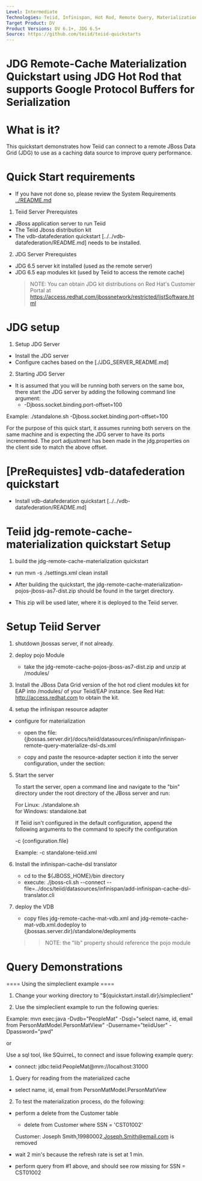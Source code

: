 ```yaml
---
Level: Intermediate
Technologies: Teiid, Infinispan, Hot Rod, Remote Query, Materialization
Target Product: DV
Product Versions: DV 6.1+, JDG 6.5+
Source: https://github.com/teiid/teiid-quickstarts
---
```


JDG Remote-Cache Materialization Quickstart using JDG Hot Rod that supports Google Protocol Buffers for Serialization
================================

# What is it?

This quickstart demonstrates how Teiid can connect to a remote JBoss Data Grid (JDG) to use as a caching data source to improve query performance. 


# Quick Start requirements

-  If you have not done so, please review the System Requirements [../README.md](../README.md) 


1.  Teiid Server Prerequistes

* JBoss application server to run Teiid
* The Teiid Jboss distribution kit
* The vdb-datafederation quickstart [../../vdb-datafederation/README.md] needs to be installed.

2.  JDG Server Prerequistes

* JDG 6.5 server kit installed (used as the remote server)
* JDG 6.5 eap modules kit (used by Teiid to access the remote cache)
	> NOTE: You can obtain JDG kit distributions on Red Hat's Customer Portal at https://access.redhat.com/jbossnetwork/restricted/listSoftware.html


# JDG setup

1.  Setup JDG Server
	
-  Install the JDG server
-  Configure caches based on the [./JDG_SERVER_README.md]


2.  Starting JDG Server

-  It is assumed that you will be running both servers on the same box, there start the JDG server by adding the following command line argument:
	*  -Djboss.socket.binding.port-offset=100

Example:   ./standalone.sh -Djboss.socket.binding.port-offset=100

For the purpose of this quick start, it assumes running both servers on the same machine and is expecting the JDG server to have its ports incremented.  The
port adjustment has been made in the jdg.properties on the client side to match the above offset.

#  [PreRequistes] vdb-datafederation quickstart

*  Install vdb-datafederation quickstart [../../vdb-datafederation/README.md]


# Teiid jdg-remote-cache-materialization quickstart Setup

1.  build the jdg-remote-cache-materialization quickstart

-  run  mvn -s ./settings.xml clean install

-  After building the quickstart, the jdg-remote-cache-materialization-pojos-jboss-as7-dist.zip should be found in the target directory.
-  This zip will be used later, where it is deployed to the Teiid server.


# Setup Teiid Server

1. shutdown jbossas server, if not already.

2. deploy pojo Module  
	-	take the jdg-remote-cache-pojos-jboss-as7-dist.zip and unzip at <jbossas-dir>/modules/

3. Install the JBoss Data Grid version of the hot rod client modules kit for EAP into <jbossas-dir>/modules/ of your Teiid/EAP instance.
   See Red Hat:   http://access.redhat.com  to obtain the kit.


4. setup the infinispan resource adapter 
           
*  configure for materialization
	-	open the file: {jbossas.server.dir}/docs/teiid/datasources/infinispan/infinispan-remote-query-materialize-dsl-ds.xml
	-	copy and paste the resource-adapter section it into the server configuration, under the section:

        <subsystem xmlns="urn:jboss:domain:resource-adapters:1.1">
            <resource-adapters>


5. Start the server

	To start the server, open a command line and navigate to the "bin" directory under the root directory of the JBoss server and run:
	
	For Linux:   ./standalone.sh	
	for Windows: standalone.bat

	If Teiid isn't configured in the default configuration, append the following arguments to the command to specify the configuration
		
	-c {configuration.file}  
	
	Example: -c standalone-teiid.xml 


6. Install the infinispan-cache-dsl translator

	-	cd to the ${JBOSS_HOME}/bin directory
	-	execute:  ./jboss-cli.sh --connect --file=../docs/teiid/datasources/infinispan/add-infinispan-cache-dsl-translator.cli 
	
	
7. deploy the VDB

	- copy files jdg-remote-cache-mat-vdb.xml and jdg-remote-cache-mat-vdb.xml.dodeploy to {jbossas.server.dir}/standalone/deployments	

	>>NOTE:   the "lib" property should reference the pojo module 

# Query Demonstrations

==== Using the simpleclient example ====

1) Change your working directory to "${quickstart.install.dir}/simpleclient"

2) Use the simpleclient example to run the following queries:

Example:   mvn exec:java -Dvdb="PeopleMat" -Dsql="select name, id, email from PersonMatModel.PersonMatView"  -Dusername="teiidUser" -Dpassword="pwd"


or 


Use a sql tool, like SQuirreL, to connect and issue following example query:

-  connect:  jdbc:teiid:PeopleMat@mm://localhost:31000

1.  Query for reading from the materialized cache

*  select name, id, email from PersonMatModel.PersonMatView


2.  To test the materialization process, do the following:

*  perform a delete from the Customer table 
	-	delete from Customer where SSN = 'CST01002'
	
	Customer:  Joseph Smith,19980002,Joseph.Smith@email.com  is removed

*  wait 2 min's because the refresh rate is set at 1 min.
*  perform query from #1 above, and should see row missing for SSN = CST01002

